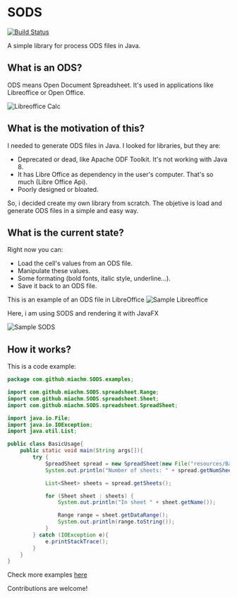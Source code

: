 # SODS

[![Build Status](https://travis-ci.org/miachm/SODS.svg?branch=master)](https://travis-ci.org/miachm/SODS)

A simple library for process ODS files in Java.

## What is an ODS?
ODS means Open Document Spreadsheet. It's used in applications like Libreoffice or Open Office.

![Libreoffice Calc](http://i.imgur.com/Mm779of.jpg)

## What is the motivation of this?
I needed to generate ODS files in Java. I looked for libraries, but they are:

  - Deprecated or dead, like Apache ODF Toolkit. It's not working with Java 8.
  - It has Libre Office as dependency in the user's computer. That's so much (Libre Office Api).
  - Poorly designed or bloated.

So, i decided create my own library from scratch. The objetive is load and generate ODS files in a simple and easy way.

## What is the current state?
Right now you can:

  - Load the cell's values from an ODS file.
  - Manipulate these values.
  - Some formating (bold fonts, italic style, underline...).
  - Save it back to an ODS file.

This is an example of an ODS file in LibreOffice
![Sample Libreoffice](https://i.imgur.com/avJ8aLw.png)

Here, i am using SODS and rendering it with JavaFX

![Sample SODS](https://i.imgur.com/Myfustx.png)

## How it works?
This is a code example:

```java
package com.github.miachm.SODS.examples;

import com.github.miachm.SODS.spreadsheet.Range;
import com.github.miachm.SODS.spreadsheet.Sheet;
import com.github.miachm.SODS.spreadsheet.SpreadSheet;

import java.io.File;
import java.io.IOException;
import java.util.List;

public class BasicUsage{
    public static void main(String args[]){
        try {
            SpreadSheet spread = new SpreadSheet(new File("resources/BasicExample.ods"));
            System.out.println("Number of sheets: " + spread.getNumSheets());

            List<Sheet> sheets = spread.getSheets();

            for (Sheet sheet : sheets) {
                System.out.println("In sheet " + sheet.getName());

                Range range = sheet.getDataRange();
                System.out.println(range.toString());
            }
        } catch (IOException e){
            e.printStackTrace();
        }
    }
}
```

Check more examples [here](https://github.com/miachm/SODS/tree/master/src/com/github/miachm/SODS/examples)

Contributions are welcome!
